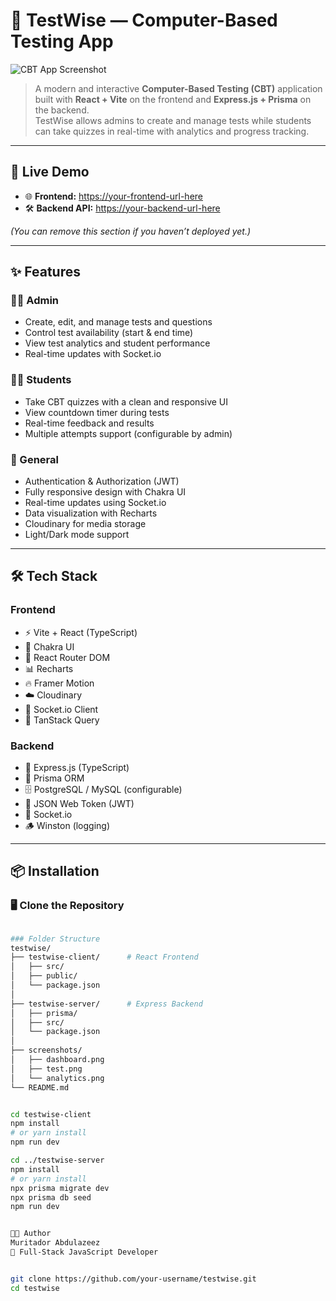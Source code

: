# 🧠 TestWise — Computer-Based Testing App

![CBT App Screenshot](./screenshot.png)

> A modern and interactive **Computer-Based Testing (CBT)** application built with **React + Vite** on the frontend and **Express.js + Prisma** on the backend.  
> TestWise allows admins to create and manage tests while students can take quizzes in real-time with analytics and progress tracking.

---

## 🚀 Live Demo

- 🌐 **Frontend:** [https://your-frontend-url-here](https://your-frontend-url-here)  
- 🛠️ **Backend API:** [https://your-backend-url-here](https://your-backend-url-here)

*(You can remove this section if you haven’t deployed yet.)*

---

## ✨ Features

### 🧑‍💻 Admin
- Create, edit, and manage tests and questions
- Control test availability (start & end time)
- View test analytics and student performance
- Real-time updates with Socket.io

### 👨‍🎓 Students
- Take CBT quizzes with a clean and responsive UI
- View countdown timer during tests
- Real-time feedback and results
- Multiple attempts support (configurable by admin)

### 🧰 General
- Authentication & Authorization (JWT)
- Fully responsive design with Chakra UI
- Real-time updates using Socket.io
- Data visualization with Recharts
- Cloudinary for media storage
- Light/Dark mode support

---

## 🛠️ Tech Stack

### **Frontend**
- ⚡ Vite + React (TypeScript)
- 🌿 Chakra UI
- 🧭 React Router DOM
- 📊 Recharts
- 🔥 Framer Motion
- ☁️ Cloudinary
- 📡 Socket.io Client
- 🧭 TanStack Query

### **Backend**
- 🧱 Express.js (TypeScript)
- 🧪 Prisma ORM
- 🗄️ PostgreSQL / MySQL (configurable)
- 🔐 JSON Web Token (JWT)
- 📡 Socket.io
- 🪵 Winston (logging)

---

## 📦 Installation

### 🖥️ Clone the Repository
```bash

### Folder Structure
testwise/
├── testwise-client/      # React Frontend
│   ├── src/
│   ├── public/
│   └── package.json
│
├── testwise-server/      # Express Backend
│   ├── prisma/
│   ├── src/
│   └── package.json
│
├── screenshots/
│   ├── dashboard.png
│   ├── test.png
│   └── analytics.png
└── README.md


cd testwise-client
npm install
# or yarn install
npm run dev

cd ../testwise-server
npm install
# or yarn install
npx prisma migrate dev
npx prisma db seed
npm run dev


🧑‍💻 Author
Muritador Abdulazeez
💼 Full-Stack JavaScript Developer


git clone https://github.com/your-username/testwise.git
cd testwise
